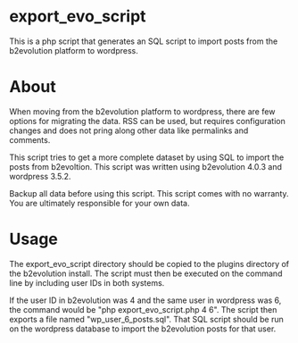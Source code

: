 export_evo_script
=================

This is a php script that generates an SQL script to import posts from the b2evolution platform to wordpress.

About
=====
When moving from the b2evolution platform to wordpress, there are few options for migrating the data.  RSS can be used, but requires configuration changes and does not pring along other data like permalinks and comments.

This script tries to get a more complete dataset by using SQL to import the posts from b2evoltion.  This script was written using b2evolution 4.0.3 and wordpress 3.5.2.

Backup all data before using this script.  This script comes with no warranty.  You are ultimately responsible for your own data.

Usage
======
The export_evo_script directory should be copied to the plugins directory of the b2evolution install.  The script must then be executed on the command line by including user IDs in both systems.

If the user ID in b2evolution was 4 and the same user in wordpress was 6, the command would be "php export_evo_script.php 4 6".  The script then exports a file named "wp_user_6_posts.sql".  That SQL script should be run on the wordpress database to import the b2evolution posts for that user.
